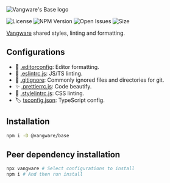 ![Vangware's Base logo](https://i.imgur.com/41qm6xy.png)

![License](https://img.shields.io/npm/l/@vangware/base.svg?style=for-the-badge&labelColor=333&color=20b075&link=https://github.com/vangware/base/blob/master/LICENSE)
![NPM Version](https://img.shields.io/npm/v/@vangware/base.svg?style=for-the-badge&labelColor=333&color=20b075&link=https://npm.im/@vangware/base)
![Open Issues](https://img.shields.io/github/issues/vangware/base.svg?style=for-the-badge&labelColor=333&color=20b075&link=https://github.com/vangware/base/issues)
![Size](https://img.shields.io/bundlephobia/minzip/@vangware/base.svg?style=for-the-badge&labelColor=333&color=20b075&label=size&link=https://bundlephobia.com/result?p=@vangware/base)

[Vangware](https://vangware.com) shared styles, linting and formatting.

## Configurations

- :memo: [.editorconfig](https://editorconfig.org/): Editor formatting.
- :rotating_light: [.eslintrc.js](https://eslint.org/): JS/TS linting.
- :see_no_evil: [.gitignore](https://gitignore.io/): Commonly ignored files and directories for git.
- :sparkles: [.prettierrc.js](https://prettier.io/): Code beautify.
- :art: [.stylelintrc.js](https://stylelint.io/): CSS linting.
- :label: [tsconfig.json](http://typescriptlang.org/): TypeScript config.

## Installation

```bash
npm i -D @vangware/base
```

## Peer dependency installation

```bash
npx vangware # Select configurations to install
npm i # And then run install
```
